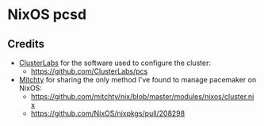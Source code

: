 # NixOS pcsd

## Credits

- [ClusterLabs](https://github.com/ClusterLabs) for the software used to
configure the cluster:
  - <https://github.com/ClusterLabs/pcs>
- [Mitchty](https://github.com/mitchty) for sharing the only method I've found
to manage pacemaker on NixOS:
  - <https://github.com/mitchty/nix/blob/master/modules/nixos/cluster.nix>
  - <https://github.com/NixOS/nixpkgs/pull/208298>
